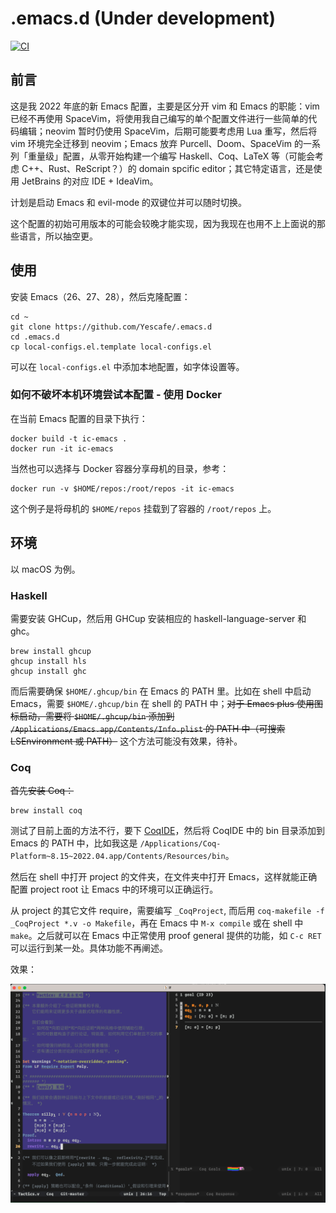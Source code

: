 # .emacs.d (Under development)

[![CI](https://github.com/Yescafe/.emacs.d/workflows/CI/badge.svg?branch=main)](https://github.com/Yescafe/.emacs.d/actions)

## 前言

这是我 2022 年底的新 Emacs 配置，主要是区分开 vim 和 Emacs 的职能：vim 已经不再使用 SpaceVim，将使用我自己编写的单个配置文件进行一些简单的代码编辑；neovim 暂时仍使用 SpaceVim，后期可能要考虑用 Lua 重写，然后将 vim 环境完全迁移到 neovim；Emacs 放弃 Purcell、Doom、SpaceVim 的一系列「重量级」配置，从零开始构建一个编写 Haskell、Coq、LaTeX 等（可能会考虑 C++、Rust、ReScript？）的 domain spcific editor；其它特定语言，还是使用 JetBrains 的对应 IDE + IdeaVim。

计划是启动 Emacs 和 evil-mode 的双键位并可以随时切换。

这个配置的初始可用版本的可能会较晚才能实现，因为我现在也用不上上面说的那些语言，所以抽空更。

## 使用

安装 Emacs（26、27、28），然后克隆配置：

```shell
cd ~
git clone https://github.com/Yescafe/.emacs.d
cd .emacs.d
cp local-configs.el.template local-configs.el
```

可以在 `local-configs.el` 中添加本地配置，如字体设置等。


### 如何不破坏本机环境尝试本配置 - 使用 Docker

在当前 Emacs 配置的目录下执行：

```shell
docker build -t ic-emacs .
docker run -it ic-emacs
```

当然也可以选择与 Docker 容器分享母机的目录，参考：

```shell
docker run -v $HOME/repos:/root/repos -it ic-emacs
```

这个例子是将母机的 `$HOME/repos` 挂载到了容器的 `/root/repos` 上。


## 环境

以 macOS 为例。

### Haskell

需要安装 GHCup，然后用 GHCup 安装相应的 haskell-language-server 和 ghc。

```shell
brew install ghcup
ghcup install hls
ghcup install ghc
```

而后需要确保 `$HOME/.ghcup/bin` 在 Emacs 的 PATH 里。比如在 shell 中启动 Emacs，需要 `$HOME/.ghcup/bin` 在 shell 的 PATH 中；~~对于 Emacs plus 使用图标启动，需要将 `$HOME/.ghcup/bin` 添加到 `/Applications/Emacs.app/Contents/Info.plist` 的 PATH 中（可搜索 LSEnvironment 或 PATH）~~ 这个方法可能没有效果，待补。


### Coq

~~首先安装 Coq：~~

```shell
brew install coq
```

测试了目前上面的方法不行，要下 [CoqIDE](https://github.com/coq/platform/releases)，然后将 CoqIDE 中的 bin 目录添加到 Emacs 的 PATH 中，比如我这是 `/Applications/Coq-Platform~8.15~2022.04.app/Contents/Resources/bin`。

然后在 shell 中打开 project 的文件夹，在文件夹中打开 Emacs，这样就能正确配置 project root 让 Emacs 中的环境可以正确运行。

从 project 的其它文件 require，需要编写 `_CoqProject`, 而后用 `coq-makefile -f _CoqProject *.v -o Makefile`，再在 Emacs 中 `M-x compile` 或在 shell 中 `make`。之后就可以在 Emacs 中正常使用 proof general 提供的功能，如 `C-c RET` 可以运行到某一处。具体功能不再阐述。

效果：

![coq-demo](./attachments/coq-demo.png)


